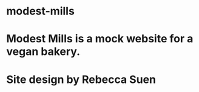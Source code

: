 # modest-mills

# Modest Mills is a mock website for a vegan bakery.

# Site design by Rebecca Suen
